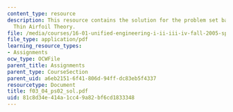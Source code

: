 ```yaml
---
content_type: resource
description: This resource contains the solution for the problem set based on the
  Thin Airfoil Theory.
file: /media/courses/16-01-unified-engineering-i-ii-iii-iv-fall-2005-spring-2006/81c8d34e414a1cc49a82bf6cd1833348_f03_04_ps02_sol.pdf
file_type: application/pdf
learning_resource_types:
- Assignments
ocw_type: OCWFile
parent_title: Assignments
parent_type: CourseSection
parent_uid: a6eb2151-6f41-806d-94ff-dc83eb5f4337
resourcetype: Document
title: f03_04_ps02_sol.pdf
uid: 81c8d34e-414a-1cc4-9a82-bf6cd1833348
---
```

